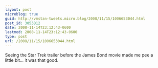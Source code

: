 ```yaml
---
layout: post
microblog: true
guid: http://vmstan-tweets.micro.blog/2008/11/15/1006653044.html
post_id: 3053812
date: 2008-11-14T23:12:43-0600
lastmod: 2008-11-14T23:12:43-0600
type: post
url: /2008/11/15/1006653044.html
---
```

Seeing the Star Trek trailer before the James Bond movie made me pee a little bit... it was that good.
